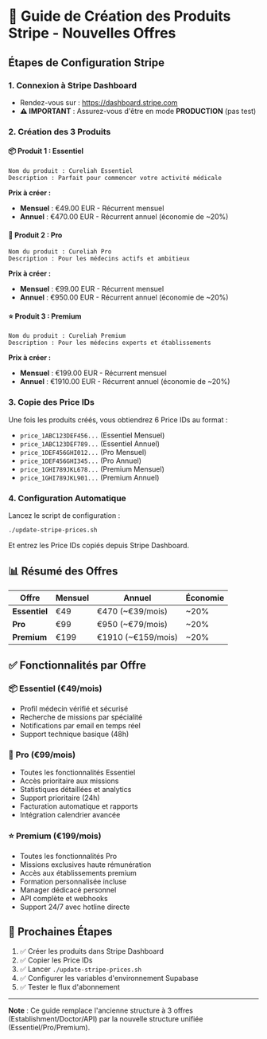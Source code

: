 # 🎯 Guide de Création des Produits Stripe - Nouvelles Offres

## Étapes de Configuration Stripe

### 1. Connexion à Stripe Dashboard
- Rendez-vous sur : https://dashboard.stripe.com
- **⚠️ IMPORTANT** : Assurez-vous d'être en mode **PRODUCTION** (pas test)

### 2. Création des 3 Produits

#### 📦 **Produit 1 : Essentiel**
```
Nom du produit : Cureliah Essentiel
Description : Parfait pour commencer votre activité médicale
```

**Prix à créer :**
- **Mensuel** : €49.00 EUR - Récurrent mensuel
- **Annuel** : €470.00 EUR - Récurrent annuel (économie de ~20%)

#### 🚀 **Produit 2 : Pro** 
```
Nom du produit : Cureliah Pro
Description : Pour les médecins actifs et ambitieux
```

**Prix à créer :**
- **Mensuel** : €99.00 EUR - Récurrent mensuel  
- **Annuel** : €950.00 EUR - Récurrent annuel (économie de ~20%)

#### ⭐ **Produit 3 : Premium**
```
Nom du produit : Cureliah Premium
Description : Pour les médecins experts et établissements
```

**Prix à créer :**
- **Mensuel** : €199.00 EUR - Récurrent mensuel
- **Annuel** : €1910.00 EUR - Récurrent annuel (économie de ~20%)

### 3. Copie des Price IDs

Une fois les produits créés, vous obtiendrez 6 Price IDs au format :
- `price_1ABC123DEF456...` (Essentiel Mensuel)
- `price_1ABC123DEF789...` (Essentiel Annuel)
- `price_1DEF456GHI012...` (Pro Mensuel)
- `price_1DEF456GHI345...` (Pro Annuel)
- `price_1GHI789JKL678...` (Premium Mensuel)
- `price_1GHI789JKL901...` (Premium Annuel)

### 4. Configuration Automatique

Lancez le script de configuration :
```bash
./update-stripe-prices.sh
```

Et entrez les Price IDs copiés depuis Stripe Dashboard.

## 📊 Résumé des Offres

| Offre | Mensuel | Annuel | Économie |
|-------|---------|--------|----------|
| **Essentiel** | €49 | €470 (~€39/mois) | ~20% |
| **Pro** | €99 | €950 (~€79/mois) | ~20% |
| **Premium** | €199 | €1910 (~€159/mois) | ~20% |

## ✅ Fonctionnalités par Offre

### 📦 **Essentiel (€49/mois)**
- Profil médecin vérifié et sécurisé
- Recherche de missions par spécialité
- Notifications par email en temps réel
- Support technique basique (48h)

### 🚀 **Pro (€99/mois)**
- Toutes les fonctionnalités Essentiel
- Accès prioritaire aux missions
- Statistiques détaillées et analytics
- Support prioritaire (24h)
- Facturation automatique et rapports
- Intégration calendrier avancée

### ⭐ **Premium (€199/mois)**
- Toutes les fonctionnalités Pro
- Missions exclusives haute rémunération
- Accès aux établissements premium
- Formation personnalisée incluse
- Manager dédicacé personnel
- API complète et webhooks
- Support 24/7 avec hotline directe

## 🔄 Prochaines Étapes

1. ✅ Créer les produits dans Stripe Dashboard
2. ✅ Copier les Price IDs
3. ✅ Lancer `./update-stripe-prices.sh`
4. ✅ Configurer les variables d'environnement Supabase
5. ✅ Tester le flux d'abonnement

---
**Note** : Ce guide remplace l'ancienne structure à 3 offres (Establishment/Doctor/API) par la nouvelle structure unifiée (Essentiel/Pro/Premium).

